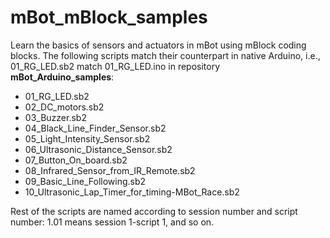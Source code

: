 # mBot_mBlock_samples
Learn the basics of sensors and actuators in mBot using mBlock coding blocks.
The following scripts match their counterpart in native Arduino, i.e., 01_RG_LED.sb2 match 01_RG_LED.ino in repository **mBot_Arduino_samples**:
- 01_RG_LED.sb2
- 02_DC_motors.sb2
- 03_Buzzer.sb2
- 04_Black_Line_Finder_Sensor.sb2
- 05_Light_Intensity_Sensor.sb2
- 06_Ultrasonic_Distance_Sensor.sb2
- 07_Button_On_board.sb2
- 08_Infrared_Sensor_from_IR_Remote.sb2
- 09_Basic_Line_Following.sb2
- 10_Ultrasonic_Lap_Timer_for_timing-MBot_Race.sb2

Rest of the scripts are named according to session number and script number: 1.01 means session 1-script 1, and so on.

